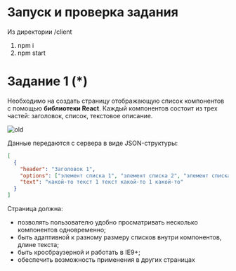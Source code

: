 

# Запуск и проверка задания

Из директории /client

1. npm i
2. npm start


# Задание 1 (*)

Необходимо на создать страницу отображающую список компонентов с помощью **библиотеки React**. Каждый компонентов состоит из трех частей: заголовок, список, текстовое описание.

![old](https://github.com/GPB-COS/test-work-react/blob/master/test%201/pic/Blocks.PNG)

Данные передаются с сервера в виде JSON-структуры:

```json
[
  {
    "header": "Заголовок 1",
    "options": ["элемент списка 1", "элемент списка 2", "элемент списка 3"],
    "text": "какой-то текст 1 текст какой-то 1 какой-то"
  }
]
```

Страница должна:
- позволять пользователю удобно просматривать несколько компонентов одновременно;
- быть адаптивной к разному размеру списков внутри компонентов, длине текста;
- быть кросбраузерной и работать в IE9+;
- обеспечить возможность применения в других страницах



